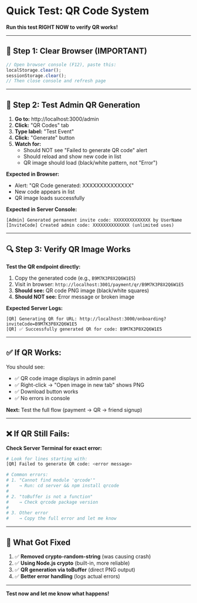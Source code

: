 # Quick Test: QR Code System
**Run this test RIGHT NOW to verify QR works!**

---

## 🧹 **Step 1: Clear Browser (IMPORTANT)**

```javascript
// Open browser console (F12), paste this:
localStorage.clear();
sessionStorage.clear();
// Then close console and refresh page
```

---

## 🧪 **Step 2: Test Admin QR Generation**

1. **Go to:** http://localhost:3000/admin
2. **Click:** "QR Codes" tab
3. **Type label:** "Test Event"
4. **Click:** "Generate" button
5. **Watch for:**
   - Should NOT see "Failed to generate QR code" alert
   - Should reload and show new code in list
   - QR image should load (black/white pattern, not "Error")

**Expected in Browser:**
- Alert: "QR Code generated: XXXXXXXXXXXXXX"
- New code appears in list
- QR image loads successfully

**Expected in Server Console:**
```
[Admin] Generated permanent invite code: XXXXXXXXXXXXXX by UserName
[InviteCode] Created admin code: XXXXXXXXXXXXXX (unlimited uses)
```

---

## 🔍 **Step 3: Verify QR Image Works**

**Test the QR endpoint directly:**

1. Copy the generated code (e.g., `B9M7K3P8X2Q6W1E5`)
2. Visit in browser: `http://localhost:3001/payment/qr/B9M7K3P8X2Q6W1E5`
3. **Should see:** QR code PNG image (black/white squares)
4. **Should NOT see:** Error message or broken image

**Expected Server Logs:**
```
[QR] Generating QR for URL: http://localhost:3000/onboarding?inviteCode=B9M7K3P8X2Q6W1E5
[QR] ✅ Successfully generated QR for code: B9M7K3P8X2Q6W1E5
```

---

## ✅ **If QR Works:**

You should see:
- ✅ QR code image displays in admin panel
- ✅ Right-click → "Open image in new tab" shows PNG
- ✅ Download button works
- ✅ No errors in console

**Next:** Test the full flow (payment → QR → friend signup)

---

## ❌ **If QR Still Fails:**

**Check Server Terminal for exact error:**
```bash
# Look for lines starting with:
[QR] Failed to generate QR code: <error message>

# Common errors:
# 1. "Cannot find module 'qrcode'"
#    → Run: cd server && npm install qrcode
#
# 2. "toBuffer is not a function"
#    → Check qrcode package version
#
# 3. Other error
#    → Copy the full error and let me know
```

---

## 🎯 **What Got Fixed**

1. ✅ **Removed crypto-random-string** (was causing crash)
2. ✅ **Using Node.js crypto** (built-in, more reliable)
3. ✅ **QR generation via toBuffer** (direct PNG output)
4. ✅ **Better error handling** (logs actual errors)

---

**Test now and let me know what happens!**

